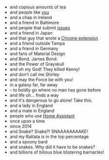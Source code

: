 - and copious amounts of tea
- and people like <a href="/contribute">you</a>
- and a chap in Ireland
- and a friend in Baltimore
- and people that submit <a href="https://github.com/Templarian/MaterialDesign/issues">issues</a>
- and a friend in Japan
- and that guy that wrote a <a href="https://chrome.google.com/webstore/detail/materialdesignicons-picke/edjaedpifkihpjkcgknfokmibkoafhme">Chrome extension</a>
- and a friend outside Tampa
- and a friend in Germany
- and fans of Material Design
- and Bond. James Bond.
- and the Power of Grayskull
- and oh my God! They killed Kenny!
- and don’t call me Shirley
- and may the Force be with you!
- in a galaxy far, far away
- – to boldly go where no man has gone before
- and life uh... finds a way
- and it's dangerous to go alone! Take this.
- and a lady in England
- and a mate in England
- people who use <a href="https://www.home-assistant.io">Home Assistant</a>
- once upon a time
- since 2014
- and Snake? Snake?! SNAAAAAAAAKE!
- and my Rattata is in the top percentage
- and a spoony bard
- and snakes. Why did it have to be snakes?
- and billions of bilious blue blistering barnacles!
